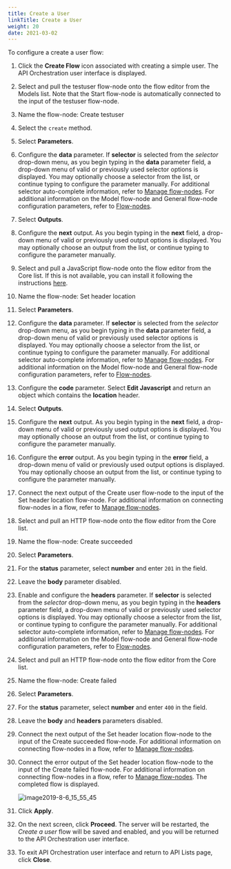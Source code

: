 ```yaml
---
title: Create a User
linkTitle: Create a User
weight: 20
date: 2021-03-02
---
```


To configure a create a user flow:

1. Click the **Create Flow** icon associated with creating a simple user.
    The API Orchestration user interface is displayed.

2. Select and pull the testuser flow-node onto the flow editor from the Models list. Note that the Start flow-node is automatically connected to the input of the testuser flow-node.

3. Name the flow-node: Create testuser

4. Select the `create` method.

5. Select **Parameters**.

6. Configure the **data** parameter. If **selector** is selected from the _selector_ drop-down menu, as you begin typing in the **data** parameter field, a drop-down menu of valid or previously used selector options is displayed. You may optionally choose a selector from the list, or continue typing to configure the parameter manually. For additional selector auto-complete information, refer to [Manage flow-nodes](/docs/developer_guide/flows/manage_flow-nodes/). For additional information on the Model flow-node and General flow-node configuration parameters, refer to [Flow-nodes](/docs/developer_guide/flows/flow-nodes/).

7. Select **Outputs**.

8. Configure the **next** output. As you begin typing in the **next** field, a drop-down menu of valid or previously used output options is displayed. You may optionally choose an output from the list, or continue typing to configure the parameter manually.

9. Select and pull a JavaScript flow-node onto the flow editor from the Core list. If this is not available, you can install it following the instructions [here](/docs/developer_guide/flows/flow-nodes/javascript_flow-node/).

10. Name the flow-node: Set header location

11. Select **Parameters**.

12. Configure the **data** parameter. If **selector** is selected from the _selector_ drop-down menu, as you begin typing in the **data** parameter field, a drop-down menu of valid or previously used selector options is displayed. You may optionally choose a selector from the list, or continue typing to configure the parameter manually. For additional selector auto-complete information, refer to [Manage flow-nodes](/docs/developer_guide/flows/manage_flow-nodes/). For additional information on the Model flow-node and General flow-node configuration parameters, refer to [Flow-nodes](/docs/developer_guide/flows/flow-nodes/).

13. Configure the **code** parameter. Select **Edit Javascript** and return an object which contains the **location** header.

14. Select **Outputs**.

15. Configure the **next** output. As you begin typing in the **next** field, a drop-down menu of valid or previously used output options is displayed. You may optionally choose an output from the list, or continue typing to configure the parameter manually.

16. Configure the **error** output. As you begin typing in the **error** field, a drop-down menu of valid or previously used output options is displayed. You may optionally choose an output from the list, or continue typing to configure the parameter manually.

17. Connect the next output of the Create user flow-node to the input of the Set header location flow-node. For additional information on connecting flow-nodes in a flow, refer to [Manage flow-nodes](/docs/developer_guide/flows/manage_flow-nodes/).

18. Select and pull an HTTP flow-node onto the flow editor from the Core list.

19. Name the flow-node: Create succeeded

20. Select **Parameters**.

21. For the **status** parameter, select **number** and enter `201` in the field.

22. Leave the **body** parameter disabled.

23. Enable and configure the **headers** parameter. If **selector** is selected from the _selector_ drop-down menu, as you begin typing in the **headers** parameter field, a drop-down menu of valid or previously used selector options is displayed. You may optionally choose a selector from the list, or continue typing to configure the parameter manually. For additional selector auto-complete information, refer to [Manage flow-nodes](/docs/developer_guide/flows/manage_flow-nodes/). For additional information on the Model flow-node and General flow-node configuration parameters, refer to [Flow-nodes](/docs/developer_guide/flows/flow-nodes/).

24. Select and pull an HTTP flow-node onto the flow editor from the Core list.

25. Name the flow-node: Create failed

26. Select **Parameters**.

27. For the **status** parameter, select **number** and enter `400` in the field.

28. Leave the **body** and **headers** parameters disabled.

29. Connect the next output of the Set header location flow-node to the input of the Create succeeded flow-node. For additional information on connecting flow-nodes in a flow, refer to [Manage flow-nodes](/docs/developer_guide/flows/manage_flow-nodes/).

30. Connect the error output of the Set header location flow-node to the input of the Create failed flow-node. For additional information on connecting flow-nodes in a flow, refer to [Manage flow-nodes](/docs/developer_guide/flows/manage_flow-nodes/). The completed flow is displayed.

    ![image2019-8-6_15_55_45](/Images/image2019-8-6_15_55_45.png)
31. Click **Apply**.

32. On the next screen, click **Proceed**. The server will be restarted, the _Create a user_ flow will be saved and enabled, and you will be returned to the API Orchestration user interface.

33. To exit API Orchestration user interface and return to API Lists page, click **Close**.

